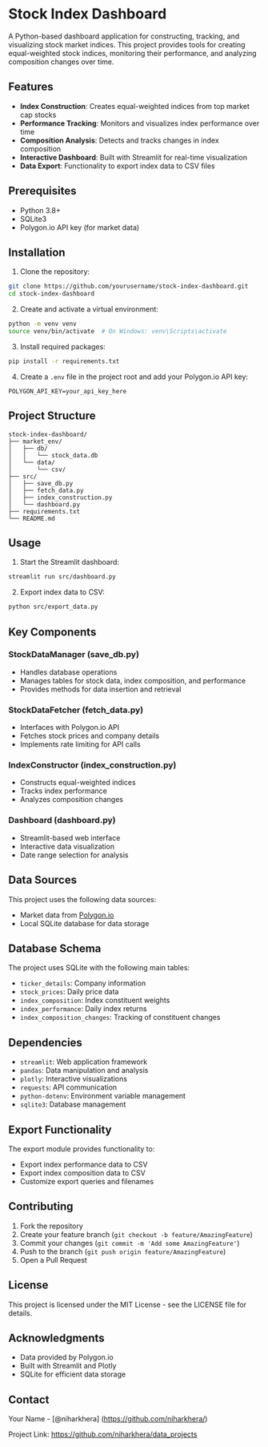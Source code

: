 # Stock Index Dashboard

A Python-based dashboard application for constructing, tracking, and visualizing stock market indices. This project provides tools for creating equal-weighted stock indices, monitoring their performance, and analyzing composition changes over time.

## Features

- **Index Construction**: Creates equal-weighted indices from top market cap stocks
- **Performance Tracking**: Monitors and visualizes index performance over time
- **Composition Analysis**: Detects and tracks changes in index composition
- **Interactive Dashboard**: Built with Streamlit for real-time visualization
- **Data Export**: Functionality to export index data to CSV files
  

## Prerequisites

- Python 3.8+
- SQLite3
- Polygon.io API key (for market data)

## Installation

1. Clone the repository:
```bash
git clone https://github.com/yourusername/stock-index-dashboard.git
cd stock-index-dashboard
```

2. Create and activate a virtual environment:
```bash
python -m venv venv
source venv/bin/activate  # On Windows: venv\Scripts\activate
```

3. Install required packages:
```bash
pip install -r requirements.txt
```

4. Create a `.env` file in the project root and add your Polygon.io API key:
```
POLYGON_API_KEY=your_api_key_here
```


## Project Structure

```
stock-index-dashboard/
├── market_env/
│   ├── db/
│   │   └── stock_data.db
│   └── data/
│       └── csv/
├── src/
│   ├── save_db.py
│   ├── fetch_data.py
│   ├── index_construction.py
│   └── dashboard.py
├── requirements.txt
└── README.md
```

## Usage

1. Start the Streamlit dashboard:
```bash
streamlit run src/dashboard.py
```

2. Export index data to CSV:
```bash
python src/export_data.py
```

## Key Components

### StockDataManager (save_db.py)
- Handles database operations
- Manages tables for stock data, index composition, and performance
- Provides methods for data insertion and retrieval

### StockDataFetcher (fetch_data.py)
- Interfaces with Polygon.io API
- Fetches stock prices and company details
- Implements rate limiting for API calls

### IndexConstructor (index_construction.py)
- Constructs equal-weighted indices
- Tracks index performance
- Analyzes composition changes

### Dashboard (dashboard.py)
- Streamlit-based web interface
- Interactive data visualization
- Date range selection for analysis

## Data Sources

This project uses the following data sources:
- Market data from [Polygon.io](https://polygon.io/)
- Local SQLite database for data storage

## Database Schema

The project uses SQLite with the following main tables:
- `ticker_details`: Company information
- `stock_prices`: Daily price data
- `index_composition`: Index constituent weights
- `index_performance`: Daily index returns
- `index_composition_changes`: Tracking of constituent changes

## Dependencies

- `streamlit`: Web application framework
- `pandas`: Data manipulation and analysis
- `plotly`: Interactive visualizations
- `requests`: API communication
- `python-dotenv`: Environment variable management
- `sqlite3`: Database management

## Export Functionality

The export module provides functionality to:
- Export index performance data to CSV
- Export index composition data to CSV
- Customize export queries and filenames

## Contributing

1. Fork the repository
2. Create your feature branch (`git checkout -b feature/AmazingFeature`)
3. Commit your changes (`git commit -m 'Add some AmazingFeature'`)
4. Push to the branch (`git push origin feature/AmazingFeature`)
5. Open a Pull Request

## License

This project is licensed under the MIT License - see the LICENSE file for details.

## Acknowledgments

- Data provided by Polygon.io
- Built with Streamlit and Plotly
- SQLite for efficient data storage

## Contact

Your Name - [@niharkhera] (https://github.com/niharkhera/)

Project Link: https://github.com/niharkhera/data_projects
